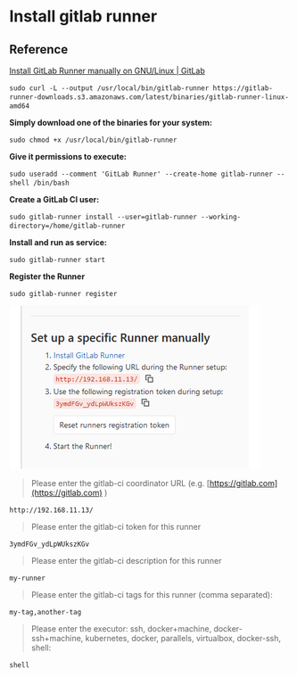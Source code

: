 # Install gitlab runner

## Reference

[Install GitLab Runner manually on GNU/Linux \| GitLab](https://docs.gitlab.com/runner/install/linux-manually.html)

```text
sudo curl -L --output /usr/local/bin/gitlab-runner https://gitlab-runner-downloads.s3.amazonaws.com/latest/binaries/gitlab-runner-linux-amd64
```

**Simply download one of the binaries for your system:**

```text
sudo chmod +x /usr/local/bin/gitlab-runner
```

**Give it permissions to execute:**

```text
sudo useradd --comment 'GitLab Runner' --create-home gitlab-runner --shell /bin/bash
```

**Create a GitLab CI user:**

```text
sudo gitlab-runner install --user=gitlab-runner --working-directory=/home/gitlab-runner
```

**Install and run as service:**

```text
sudo gitlab-runner start
```

**Register the Runner**

```text
sudo gitlab-runner register
```

![&#x53C3;&#x8003;](../.gitbook/assets/Image-084.png)

> Please enter the gitlab-ci coordinator URL \(e.g. [https://gitlab.com](https://gitlab.com) \)

```text
http://192.168.11.13/
```

> Please enter the gitlab-ci token for this runner

```text
3ymdFGv_ydLpWUkszKGv
```

> Please enter the gitlab-ci description for this runner

```text
my-runner
```

> Please enter the gitlab-ci tags for this runner \(comma separated\):

```text
my-tag,another-tag
```

> Please enter the executor: ssh, docker+machine, docker-ssh+machine, kubernetes, docker, parallels, virtualbox, docker-ssh, shell:

```text
shell
```

